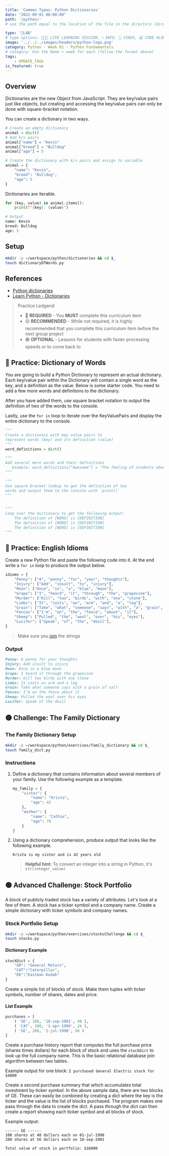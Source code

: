 ```yaml
---
title: 'Common Types: Python Dictionaries'
date: "2022-09-01 08:00:00"
path: '/python/'
# use the path equal to the location of the file in the directory (directory structure)

type: '🥼LAB'
# type options: 👩🏽‍🏫 LIVE LEARNING SESSION, ℹ️ INFO, 🎥 VIDEO, 💻 CODE ALONG, 🥼LAB, ↩️ REVIEW/NOTES, 👥 GROUP LEARNING, 👷🏼‍♂️ GROUP PROJECT, 🧠 ASSESSMENT, 📝 ASSIGNMENT
image: '../../../images/headers/python-logo.png'
category: Python - Week 01 - Python Fundamentals
# category: Use the Name + week for each (follow the format above)
tags:
    - UPDATE_TAGS
is_featured: true
---
```

## Overview

Dictionaries are the new Object from JavaScript. They are key/value pairs just like objects, but creating and accessing the key/value pairs can only be done with square-bracket notation.

You can create a dictionary in two ways.

```py
# Create an empty dictionary
animal = dict()
# Add k/v pairs
animal["name"] = "Kevin"
animal["breed"] = "Bulldog"
animal["age"] = 5

# Create the dictionary with k/v pairs and assign to variable
animal = {
    "name": "Kevin",
    "breed": "Bulldog",
    "age": 5
}
```

Dictionaries are iterable.

```py
for (key, value) in animal.items():
    print(f"{key}: {value}")

# Output
name: Kevin
breed: Bulldog
age: 5
```

## Setup

```sh
mkdir -p ~/workspace/python/dictionaries && cd $_
touch dictionaryOfWords.py
```

## References

* [Python dictionaries](https://docs.python.org/3.6/tutorial/datastructures.html#dictionaries)
* [Learn Python - Dictionaries](https://www.learnpython.org/en/Dictionaries)

> Practice Ledgend
>
> * 🔴 **REQUIRED** - You **MUST** complete this curriculum item
> * 🟡 **RECOMMENDED** - While not required, it is highly recommended that you complete this curriculum item before the next group project
> * 🟢 **OPTIONAL** - Lessons for students with faster processing speeds or to come back to

## 🔴 Practice: Dictionary of Words

You are going to build a Python Dictionary to represent an actual dictionary. Each key/value pair within the Dictionary will contain a single word as the key, and a definition as the value. Below is some starter code. You need to add a few more words and definitions to the dictionary.

After you have added them, use square bracket notation to output the definition of two of the words to the console.

Lastly, use the `for in` loop to iterate over the KeyValuePairs and display the entire dictionary to the console.

```py
"""
Create a dictionary with key value pairs to
represent words (key) and its definition (value)
"""
word_definitions = dict()

"""
Add several more words and their definitions
   Example: word_definitions["Awesome"] = "The feeling of students when they are learning Python"
"""

"""
Use square bracket lookup to get the definition of two
words and output them to the console with `print()`
"""


"""
Loop over the dictionary to get the following output:
    The definition of [WORD] is [DEFINITION]
    The definition of [WORD] is [DEFINITION]
    The definition of [WORD] is [DEFINITION]
"""
```

## 🔴 Practice: English Idioms

Create a new Python file and paste the following code into it. At the end write a `for in` loop to produce the output below.

```py
idioms = {
    "Penny": ["A", "penny", "for", "your", "thoughts"],
    "Injury": ["Add", "insult", "to", "injury"],
    "Moon": ["Once", "in", "a", "blue", "moon"],
    "Grape": ["I", "heard", "it", "through", "the", "grapevine"],
    "Murder": ["Kill", "two", "birds", "with", "one", "stone"],
    "Limbs": ["It", "costs", "an", "arm", "and", "a", "leg"],
    "Grain": ["Take", "what", "someone", "says", "with", "a", "grain", "of", "salt"],
    "Fences": ["I'm", "on", "the", "fence", "about", "it"],
    "Sheep": ["Pulled", "the", "wool", "over", "his", "eyes"],
    "Lucifer": ["Speak", "of", "the", "devil"],
}
```

> Make sure you [join](https://www.tutorialspoint.com/python/string_join.htm) the strings

### Output

```markdown
Penny: A penny for your thoughts
Injury: Add insult to injury
Moon: Once in a blue moon
Grape: I heard it through the grapevine
Murder: Kill two birds with one stone
Limbs: It costs an arm and a leg
Grain: Take what someone says with a grain of salt
Fences: I'm on the fence about it
Sheep: Pulled the wool over his eyes
Lucifer: Speak of the devil
```

## 🟡 Challenge: The Family Dictionary

### The Family Dictionary Setup

```bash
mkdir -p ~/workspace/python/exercises/family_dictionary && cd $_
touch family_dict.py
```

### Instructions

1. Define a dictionary that contains information about several members of your family. Use the following example as a template.

    ```py
    my_family = {
        "sister": {
            "name": "Krista",
            "age": 42
        },
        "mother": {
            "name": "Cathie",
            "age": 70
        }
    }
    ```

2. Using a dictionary comprehension, produce output that looks like the following example.

    ```haml
    Krista is my sister and is 42 years old
    ```

    > **Helpful hint:** To convert an integer into a string in Python, it's `str(integer_value)`

## 🟢 Advanced Challenge: Stock Portfolio

A block of publicly traded stock has a variety of attributes. Let's look at a few of them. A stock has a ticker symbol and a company name. Create a simple dictionary with ticker symbols and company names.

### Stock Portfolio Setup

```bash
mkdir -p ~/workspace/python/exercises/stocksChallenge && cd $_
touch stocks.py
```

#### Dictionary Example

```py
stockDict = {
    "GM": "General Motors",
    "CAT":"Caterpillar",
    "EK":"Eastman Kodak"
}
```

Create a simple list of blocks of stock. Make them tuples with ticker symbols, number of shares, dates and price.

#### List Example

```py
purchases = [
    ( 'GE', 100, '10-sep-2001', 48 ),
    ( 'CAT', 100, '1-apr-1999', 24 ),
    ( 'GE', 200, '1-jul-1998', 56 )
]
```

Create a purchase history report that computes the full purchase price (shares times dollars) for each block of stock and uses the `stockDict` to look up the full company name. This is the basic relational database join algorithm between two tables.

Example output for one block:
`I purchased General Electric stock for $4800`

Create a second purchase summary that which accumulates total investment by ticker symbol. In the above sample data, there are two blocks of GE. These can easily be combined by creating a dict where the key is the ticker and the value is the list of blocks purchased. The program makes one pass through the data to create the dict. A pass through the dict can then create a report showing each ticker symbol and all blocks of stock.

Example output:

```haml
------ GE ------
100 shares at 48 dollars each on 01-jul-1998
200 shares at 56 dollars each on 10-sep-2001

Total value of stock in portfolio: $16000
```
